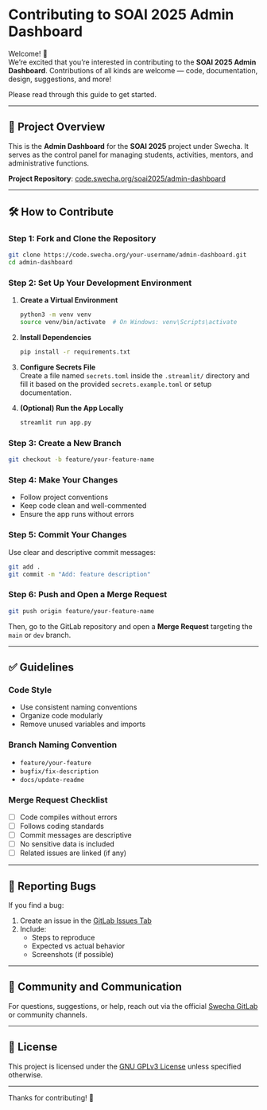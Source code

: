 # Contributing to SOAI 2025 Admin Dashboard

Welcome! 👋  
We’re excited that you’re interested in contributing to the **SOAI 2025 Admin Dashboard**. Contributions of all kinds are welcome — code, documentation, design, suggestions, and more!

Please read through this guide to get started.

---

## 📌 Project Overview

This is the **Admin Dashboard** for the **SOAI 2025** project under Swecha. It serves as the control panel for managing students, activities, mentors, and administrative functions.

**Project Repository**: [code.swecha.org/soai2025/admin-dashboard](https://code.swecha.org/soai2025/admin-dashboard)

---

## 🛠️ How to Contribute

### Step 1: Fork and Clone the Repository

```bash
git clone https://code.swecha.org/your-username/admin-dashboard.git
cd admin-dashboard
```

### Step 2: Set Up Your Development Environment

1. **Create a Virtual Environment**  
   ```bash
   python3 -m venv venv
   source venv/bin/activate  # On Windows: venv\Scripts\activate
   ```

2. **Install Dependencies**  
   ```bash
   pip install -r requirements.txt
   ```

3. **Configure Secrets File**  
   Create a file named `secrets.toml` inside the `.streamlit/` directory and fill it based on the provided `secrets.example.toml` or setup documentation.

4. **(Optional) Run the App Locally**  
   ```bash
   streamlit run app.py
   ```

### Step 3: Create a New Branch

```bash
git checkout -b feature/your-feature-name
```

### Step 4: Make Your Changes

- Follow project conventions  
- Keep code clean and well-commented  
- Ensure the app runs without errors  

### Step 5: Commit Your Changes

Use clear and descriptive commit messages:

```bash
git add .
git commit -m "Add: feature description"
```

### Step 6: Push and Open a Merge Request

```bash
git push origin feature/your-feature-name
```

Then, go to the GitLab repository and open a **Merge Request** targeting the `main` or `dev` branch.

---

## ✅ Guidelines

### Code Style

- Use consistent naming conventions  
- Organize code modularly  
- Remove unused variables and imports  

### Branch Naming Convention

- `feature/your-feature`  
- `bugfix/fix-description`  
- `docs/update-readme`  

### Merge Request Checklist

- [ ] Code compiles without errors  
- [ ] Follows coding standards  
- [ ] Commit messages are descriptive  
- [ ] No sensitive data is included  
- [ ] Related issues are linked (if any)  

---

## 🐞 Reporting Bugs

If you find a bug:

1. Create an issue in the [GitLab Issues Tab](https://code.swecha.org/soai2025/admin-dashboard/-/issues)  
2. Include:
   - Steps to reproduce  
   - Expected vs actual behavior  
   - Screenshots (if possible)  

---

## 🙌 Community and Communication

For questions, suggestions, or help, reach out via the official [Swecha GitLab](https://code.swecha.org/) or community channels.

---

## 📄 License

This project is licensed under the [GNU GPLv3 License](https://www.gnu.org/licenses/gpl-3.0.html) unless specified otherwise.

---

Thanks for contributing! 🎉
